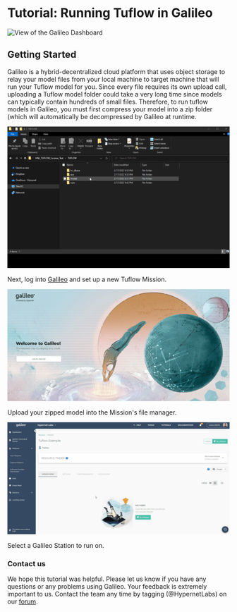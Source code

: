 # Tutorial: Running Tuflow in Galileo

![View of the Galileo Dashboard](images/mafft/mafft.gif)

## Getting Started

Galileo is a hybrid-decentralized cloud platform that uses object storage to relay your model files from your local machine to 
target machine that will run your Tuflow model for you. Since every file requires its own upload call, uploading a Tuflow model
folder could take a very long time since models can typically contain hundreds of small files. Therefore, to run tuflow models 
in Galileo, you must first compress your model into a zip folder (which will automatically be decompressed by Galileo at 
runtime. 

![Zip up your Tuflow model](images/tuflow/tuflow-model-compression.gif)

Next, log into [Galileo](galileo.hypernetlabs.io) and set up a new Tuflow Mission. 

![Make a Tuflow mission](images/tuflow/tuflow-mission-setup.gif)

Upload your zipped model into the Mission's file manager.

![Upload your zipped Tuflow model](images/tuflow/tuflow-model-upload.gif)

Select a Galileo Station to run on. 


### Contact us

We hope this tutorial was helpful. Please let us know if you have any questions or any problems using Galileo. Your feedback is extremely important to us. Contact the team any time by tagging (@HypernetLabs) on our [forum](https://galileo-forum.hypernetlabs.io).
